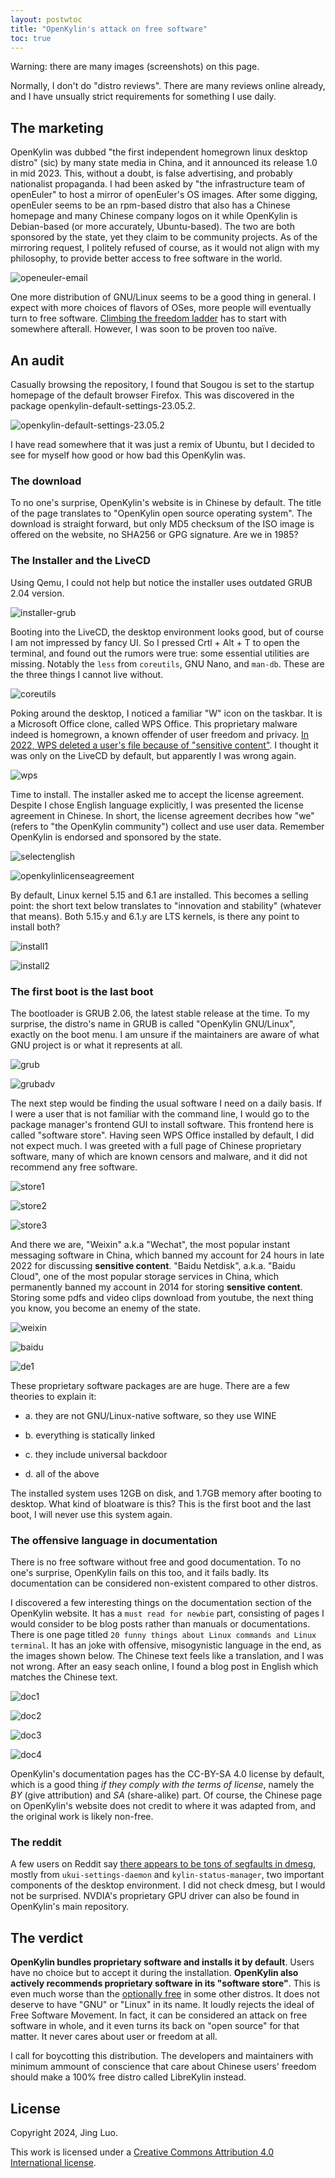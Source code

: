 ```yaml
---
layout: postwtoc
title: "OpenKylin's attack on free software"
toc: true
---
```


Warning: there are many images (screenshots) on this page.

Normally, I don't do "distro reviews". There are many reviews online already,
and I have unsually strict requirements for something I use daily.

## The marketing

OpenKylin was dubbed "the first independent homegrown linux desktop distro"
(sic) by many state media in China, and it announced its release 1.0 in mid 2023.
This, without a doubt, is false advertising, and probably nationalist
propaganda. I had been asked by "the infrastructure team of openEuler" to host
a mirror of openEuler's OS images. After some digging, openEuler seems to be
an rpm-based distro that also has a Chinese homepage and many Chinese company
logos on it while OpenKylin is Debian-based (or more accurately,
Ubuntu-based). The two are both sponsored by the state, yet they claim to be
community projects. As of the mirroring request, I politely refused of course,
as it would not align with my philosophy, to provide better access to free
software in the world.

![openeuler-email](/assets/openkylin/openeuler-email.png)

One more distribution of GNU/Linux seems to be a good thing in general. I
expect with more choices of flavors of OSes, more people will eventually turn
to free software. [Climbing the freedom
ladder](https://www.fsf.org/blogs/community/the-journey-begins-with-a-single-step-climb-the-freedom-ladder)
has to start with somewhere afterall. However, I was soon to be proven too
naïve.

## An audit

Casually browsing the repository, I found that Sougou is set to the startup
homepage of the default browser Firefox. This was discovered in the package
openkylin-default-settings-23.05.2.

![openkylin-default-settings-23.05.2](/assets/openkylin/openkylin-default-settings-23.05.2.png)

I have read somewhere that it was just a remix of Ubuntu, but I decided to see
for myself how good or how bad this OpenKylin was.

### The download

To no one's surprise, OpenKylin's website is in Chinese by default. The title
of the page translates to "OpenKylin open source operating system". The
download is straight forward, but only MD5 checksum of the ISO image is
offered on the website, no SHA256 or GPG signature. Are we in 1985?

### The Installer and the LiveCD

Using Qemu, I could not help but notice the installer uses outdated GRUB 2.04
version.

![installer-grub](/assets/openkylin/installer-grub.png)

Booting into the LiveCD, the desktop environment looks good, but of course I
am not impressed by fancy UI. So I pressed Crtl + Alt + T to open the
terminal, and found out the rumors were true: some essential utilities are
missing. Notably the `less` from `coreutils`, GNU Nano, and `man-db`. These
are the three things I cannot live without.

![coreutils](/assets/openkylin/coreutils.png)

Poking around the desktop, I noticed a familiar "W" icon on the taskbar. It is
a Microsoft Office clone, called WPS Office. This proprietary malware indeed
is homegrown, a known offender of user freedom and privacy. [In 2022, WPS
deleted a user's file because of "sensitive
content"](https://www.scmp.com/tech/big-tech/article/3185239/chinese-word-processor-wps-accused-censorship-after-author-says-she). I
thought it was only on the LiveCD by default, but apparently I was wrong
again.

![wps](/assets/openkylin/wps.png)

Time to install. The installer asked me to accept the license
agreement. Despite I chose English language explicitly, I was presented the
license agreement in Chinese. In short, the license agreement decribes how
"we" (refers to "the OpenKylin community") collect and use user data. Remember
OpenKylin is endorsed and sponsored by the state.

![selectenglish](/assets/openkylin/selectenglish.png)

![openkylinlicenseagreement](/assets/openkylin/openkylinlicenseagreement.png)

By default, Linux kernel 5.15 and 6.1 are installed. This becomes a selling
point: the short text below translates to "innovation and stability" (whatever
that means). Both 5.15.y and 6.1.y are LTS kernels, is there any point to
install both?

![install1](/assets/openkylin/install1.png)

![install2](/assets/openkylin/install2.png)

### The first boot is the last boot

The bootloader is GRUB 2.06, the latest stable release at the time. To my
surprise, the distro's name in GRUB is called "OpenKylin GNU/Linux", exactly
on the boot menu. I am unsure if the maintainers are aware of what GNU project
is or what it represents at all.

![grub](/assets/openkylin/grub.png)

![grubadv](/assets/openkylin/grubadv.png)

The next step would be finding the usual software I need on a daily basis. If
I were a user that is not familiar with the command line, I would go to the
package manager's frontend GUI to install software. This frontend here is
called "software store". Having seen WPS Office installed by default, I did
not expect much. I was greeted with a full page of Chinese proprietary
software, many of which are known censors and malware, and it did not
recommend any free software.

![store1](/assets/openkylin/store1.png)

![store2](/assets/openkylin/store2.png)

![store3](/assets/openkylin/store3.png)

And there we are, "Weixin" a.k.a "Wechat", the most popular instant messaging
software in China, which banned my account for 24 hours in late 2022 for
discussing **sensitive content**. "Baidu Netdisk", a.k.a. "Baidu Cloud", one
of the most popular storage services in China, which permanently banned my
account in 2014 for storing **sensitive content**. Storing some pdfs and video
clips download from youtube, the next thing you know, you become an enemy of
the state.

![weixin](/assets/openkylin/weixin.png)

![baidu](/assets/openkylin/baidu.png)

![de1](/assets/openkylin/de1.png)

These proprietary software packages are are huge. There are a few theories to
explain it:

- a. they are not GNU/Linux-native software, so they use WINE

- b. everything is statically linked

- c. they include universal backdoor

- d. all of the above

The installed system uses 12GB on disk, and 1.7GB memory after booting to
desktop. What kind of bloatware is this? This is the first boot and the last
boot, I will never use this system again.

### The offensive language in documentation

There is no free software without free and good documentation. To no one's
surprise, OpenKylin fails on this too, and it fails badly. Its documentation
can be considered non-existent compared to other distros.

I discovered a few interesting things on the documentation section of the
OpenKylin website. It has a `must read for newbie` part, consisting of pages I
would consider to be blog posts rather than manuals or documentations. There
is one page titled `20 funny things about Linux commands and Linux terminal`.
It has an joke with offensive, misogynistic language in the end, as the images
shown below. The Chinese text feels like a translation, and I was not wrong.
After an easy seach online, I found a blog post in English which matches the
Chinese text.

![doc1](/assets/openkylin/doc1.png)

![doc2](/assets/openkylin/doc2.png)

![doc3](/assets/openkylin/doc3.png)

![doc4](/assets/openkylin/doc4.png)

OpenKylin's documentation pages has the CC-BY-SA 4.0 license by default, which
is a good thing *if they comply with the terms of license*, namely the *BY*
(give attribution) and *SA* (share-alike) part. Of course, the Chinese page
on OpenKylin's website does not credit to where it was adapted from, and the
original work is likely non-free.

### The reddit

A few users on Reddit say [there appears to be tons of segfaults in
dmesg](https://www.reddit.com/r/linux/comments/14zc6wn/a_quick_look_at_the_openkylin_linux_distro/),
mostly from `ukui-settings-daemon` and `kylin-status-manager`, two important
components of the desktop environment. I did not check dmesg, but I would not
be surprised. NVDIA's proprietary GPU driver can also be found in OpenKylin's
main repository.

## The verdict

**OpenKylin bundles proprietary software and installs it by default**. Users
have no choice but to accept it during the installation. **OpenKylin also
actively recommends proprietary software in its "software store"**. This is
even much worse than the [optionally
free](https://www.gnu.org/distros/optionally-free-not-enough.html) in some
other distros. It does not deserve to have "GNU" or "Linux" in its name. It
loudly rejects the ideal of Free Software Movement. In fact, it can be
considered an attack on free software in whole, and it even turns its back on
"open source" for that matter. It never cares about user or freedom at all.

I call for boycotting this distribution. The developers and maintainers with
minimum ammount of conscience that care about Chinese users' freedom should
make a 100% free distro called LibreKylin instead.

## License

Copyright 2024, Jing Luo.

This work is licensed under a [Creative Commons Attribution 4.0 International
license](https://creativecommons.org/licenses/by/4.0/).
